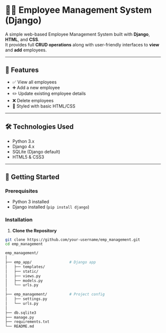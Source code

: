 # 🧑‍💼 Employee Management System (Django)

A simple web-based Employee Management System built with **Django**, **HTML**, and **CSS**.  
It provides full **CRUD operations** along with user-friendly interfaces to **view** and **add** employees.

---

## 📌 Features

- ✅ View all employees
- ➕ Add a new employee
- ✏️ Update existing employee details
- ❌ Delete employees
- 🎨 Styled with basic HTML/CSS

---

## 🛠️ Technologies Used

- Python 3.x
- Django 4.x
- SQLite (Django default)
- HTML5 & CSS3

---

## 🚀 Getting Started

### Prerequisites

- Python 3 installed
- Django installed (`pip install django`)

### Installation

1. **Clone the Repository**

```bash
git clone https://github.com/your-username/emp_management.git
cd emp_management

emp_management/
│
├── emp_app/                 # Django app
│   ├── templates/
│   ├── static/
│   ├── views.py
│   ├── models.py
│   └── urls.py
│
├── emp_management/          # Project config
│   ├── settings.py
│   └── urls.py
│
├── db.sqlite3
├── manage.py
├── requirements.txt
└── README.md

